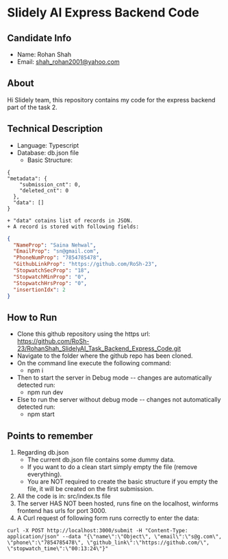 
# Slidely AI Express Backend Code

##  Candidate Info
+ Name: Rohan Shah
+ Email: shah_rohan2001@yahoo.com

## About
Hi Slidely team, this repository contains my code for the express backend part of the task 2.

## Technical Description
+ Language: Typescript
+ Database: db.json file
    + Basic Structure:
```
{
"metadata": {
    "submission_cnt": 0,
    "deleted_cnt": 0
  },
  "data": []
}
```
    + "data" cotains list of records in JSON.
    + A record is stored with following fields:
```json
{
  "NameProp": "Saina Nehwal",
  "EmailProp": "sn@gmail.com",
  "PhoneNumProp": "7854785478",
  "GithubLinkProp": "https://github.com/RoSh-23",
  "StopwatchSecProp": "18",
  "StopwatchMinProp": "0",
  "StopwatchHrsProp": "0",
  "insertionIdx": 2
}
```
      
## How to Run
- Clone this github repository using the https url: https://github.com/RoSh-23/RohanShah_SlidelyAI_Task_Backend_Express_Code.git
- Navigate to the folder where the github repo has been cloned.
- On the command line execute the following command:
    -  npm i
- Then to start the server in Debug mode -- changes are automatically detected run:
    - npm run dev
- Else to run the server without debug mode -- changes not automatically detected run:
    - npm start 

## Points to remember
1. Regarding db.json
    + The current db.json file contains some dummy data.
    + If you want to do a clean start simply empty the file (remove everything).
    + You are NOT required to create the basic structure if you empty the file, it will be created on the first submission.
2. All the code is in: src/index.ts file
3. The server HAS NOT been hosted, runs fine on the localhost, winforms frontend has urls for port 3000.
4. A Curl request of following form runs correctly to enter the data:
```
curl -X POST http://localhost:3000/submit -H "Content-Type: application/json" --data "{\"name\":\"Object\", \"email\":\"s@g.com\", \"phone\":\"7854785478\", \"github_link\":\"https://github.com/\", \"stopwatch_time\":\"00:13:24\"}"
```
